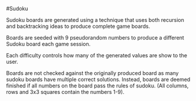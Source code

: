 #Sudoku

Sudoku boards are generated using a technique that uses both recursion and backtracking ideas to produce complete game boards.

Boards are seeded with 9 pseudorandom numbers to produce a different Sudoku board each game session.

Each difficulty controls how many of the generated values are show to the user.

Boards are not checked against the originally produced board as many sudoku boards have multiple correct solutions. Instead, boards are deemed finished if all numbers on the board pass the rules of sudoku. (All columns, rows and 3x3 squares contain the numbers 1-9).

